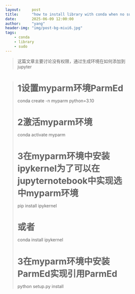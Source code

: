 ```yaml
---
layout:     post
title:      "how to install library with conda when no sudo and work on jupyter notebook"
date:       2025-06-09 12:00:00
author:     "yang"
header-img: "img/post-bg-miui6.jpg"
tags:
    - conda
    - library
    - sudo
---
```


> 这篇文章主要讨论没有权限，通过生成环境在如何添加到jupyter


<div>
    <blockquote>
    
      
# 1设置myparm环境ParmEd
conda create -n myparm python=3.10
# 2激活myparm环境
conda activate myparm
# 3在myparm环境中安装ipykernel为了可以在jupyternotebook中实现选中myparm环境
pip install ipykernel
# 或者
conda install ipykernel
# 3在myparm环境中安装ParmEd实现引用ParmEd
python setup.py install
    <br>
    
</div>


<!DOCTYPE html>
<html lang="en">
<head>
    <meta charset="UTF-8">
    <meta name="viewport" content="width=device-width, initial-scale=1.0">
    <title>Intelligent Machines - Interactive Page</title>
    <link rel="stylesheet" href="https://cdnjs.cloudflare.com/ajax/libs/font-awesome/6.4.0/css/all.min.css">
    <style>
        * {
            margin: 0;
            padding: 0;
            box-sizing: border-box;
        }
        
        body {
            background: #000;
            font-family: 'Arial', sans-serif;
            overflow: hidden;
            min-height: 100vh;
            display: flex;
            flex-direction: column;
            justify-content: center;
            align-items: center;
            color: white;
        }
        
        .interactive-background {
            position: fixed;
            top: 0;
            left: 0;
            width: 100%;
            height: 100%;
            z-index: -1;
        }
        
        .interactive-canvas {
            position: absolute;
            top: 0;
            left: 0;
            width: 100%;
            height: 100%;
        }
        
        .content {
            text-align: center;
            max-width: 800px;
            padding: 20px;
            z-index: 10;
        }
        
        .main-title {
            font-size: 5rem;
            font-weight: 700;
            margin-bottom: 1rem;
            letter-spacing: -1px;
            text-transform: uppercase;
            position: relative;
            transition: all 0.4s ease;
        }
        
        .main-title:hover {
            transform: scale(1.05);
            text-shadow: 0 0 15px rgba(138, 43, 226, 0.7), 0 0 30px rgba(75, 0, 130, 0.5);
            cursor: default;
        }
        
        .subtitle {
            font-size: 1.6rem;
            font-weight: 300;
            text-transform: uppercase;
            letter-spacing: 4px;
            color: #aaa;
            margin-bottom: 3rem;
            transition: all 0.4s ease;
            position: relative;
        }
        
        .subtitle:hover {
            color: #fff;
            letter-spacing: 5px;
        }
        
        .description {
            font-size: 1.2rem;
            line-height: 1.8;
            color: #bbb;
            margin-bottom: 3rem;
            max-width: 600px;
            margin-left: auto;
            margin-right: auto;
            transition: all 0.3s ease;
            padding: 15px;
            border-radius: 8px;
        }
        
        .description:hover {
            background: rgba(75, 0, 130, 0.1);
            box-shadow: 0 0 20px rgba(75, 0, 130, 0.3);
            transform: translateY(-3px);
        }
        
        .location-year {
            font-size: 1.1rem;
            color: #888;
            margin-bottom: 2rem;
            letter-spacing: 1px;
        }
        
        .button-container {
            display: flex;
            justify-content: center;
            gap: 30px;
            margin-top: 40px;
        }
        
        .interactive-btn {
            width: 60px;
            height: 60px;
            border-radius: 50%;
            display: flex;
            justify-content: center;
            align-items: center;
            background: rgba(138, 43, 226, 0.1);
            border: 1px solid rgba(138, 43, 226, 0.4);
            color: #8a2be2;
            font-size: 1.5rem;
            cursor: pointer;
            transition: all 0.3s ease;
            position: relative;
            overflow: hidden;
        }
        
        .interactive-btn:hover {
            transform: scale(1.15);
            background: rgba(138, 43, 226, 0.2);
            box-shadow: 0 0 15px rgba(138, 43, 226, 0.6), 
                        0 0 30px rgba(75, 0, 130, 0.3);
            color: #fff;
        }
        
        .interactive-btn::before {
            content: '';
            position: absolute;
            top: 50%;
            left: 50%;
            width: 300%;
            height: 300%;
            background: radial-gradient(circle, rgba(138,43,226,0.4) 0%, transparent 70%);
            transform: translate(-50%, -50%) scale(0);
            transition: transform 0.5s ease;
            border-radius: 50%;
            z-index: -1;
        }
        
        .interactive-btn:hover::before {
            transform: translate(-50%, -50%) scale(1);
        }
        
        .particles {
            position: fixed;
            top: 0;
            left: 0;
            width: 100%;
            height: 100%;
            pointer-events: none;
            z-index: 5;
        }
        
        .particle {
            position: absolute;
            width: 2px;
            height: 2px;
            background: rgba(138, 43, 226, 0.7);
            border-radius: 50%;
            box-shadow: 0 0 5px #8a2be2, 0 0 10px #8a2be2;
            animation: glow 2s infinite alternate;
        }
        
        .particle:nth-child(2n) {
            background: rgba(75, 0, 130, 0.7);
            box-shadow: 0 0 5px #4b0082, 0 0 10px #4b0082;
            animation-delay: 1s;
        }
        
        .cursor-follower {
            position: fixed;
            width: 30px;
            height: 30px;
            border-radius: 50%;
            background: radial-gradient(circle, rgba(138, 43, 226, 0.6) 0%, transparent 70%);
            box-shadow: 0 0 30px 10px rgba(138, 43, 226, 0.4);
            pointer-events: none;
            transform: translate(-50%, -50%);
            z-index: 100;
            transition: transform 0.1s ease, width 0.3s ease, height 0.3s ease;
        }
        
        @keyframes glow {
            0% { opacity: 0.3; transform: scale(0.9); }
            100% { opacity: 1; transform: scale(1.1); }
        }
        
        .ripple {
            position: absolute;
            border-radius: 50%;
            background: rgba(138, 43, 226, 0.4);
            box-shadow: 0 0 30px 10px rgba(138, 43, 226, 0.2);
            animation: rippleEffect 1.5s forwards;
            pointer-events: none;
            transform: translate(-50%, -50%);
        }
        
        @keyframes rippleEffect {
            0% {
                width: 10px;
                height: 10px;
                opacity: 0.7;
            }
            100% {
                width: 600px;
                height: 600px;
                opacity: 0;
            }
        }
    </style>
</head>
<body>
    <div class="interactive-background">
        <canvas class="interactive-canvas"></canvas>
        <div class="particles" id="particles"></div>
    </div>
    
    <div class="cursor-follower" id="cursorFollower"></div>
    
    <div class="content">
        <h1 class="main-title">Intelligent Machines</h1>
        <h2 class="subtitle">Automation and AI Research Company</h2>
        <p class="description">We build Automation Systems and Autonomous Digital Twins. Working on AGI research.</p>
        <p class="location-year">New York City 2024</p>
        
        <div class="button-container">
            <div class="interactive-btn">
                <i class="fas fa-play"></i>
            </div>
            <div class="interactive-btn">
                <i class="fas fa-code"></i>
            </div>
        </div>
    </div>
    
    <script>
        // 创建动态背景
        const canvas = document.querySelector('.interactive-canvas');
        const ctx = canvas.getContext('2d');
        
        // 设置canvas大小为窗口大小
        function resizeCanvas() {
            canvas.width = window.innerWidth;
            canvas.height = window.innerHeight;
        }
        
        resizeCanvas();
        window.addEventListener('resize', resizeCanvas);
        
        // 绘制渐变背景
        function drawBackground() {
            const gradient = ctx.createRadialGradient(
                canvas.width * 0.7, canvas.height * 0.3, 0,
                canvas.width * 0.7, canvas.height * 0.3, canvas.width * 1.5
            );
            
            gradient.addColorStop(0, 'rgba(75, 0, 130, 0.2)');
            gradient.addColorStop(0.6, 'rgba(75, 0, 130, 0.08)');
            gradient.addColorStop(1, 'rgba(0, 0, 0, 0)');
            
            ctx.fillStyle = gradient;
            ctx.fillRect(0, 0, canvas.width, canvas.height);
        }
        
        // 创建流动光点
        class GlowParticle {
            constructor() {
                this.reset();
            }
            
            reset() {
                this.x = Math.random() * canvas.width;
                this.y = Math.random() * canvas.height;
                this.size = Math.random() * 3 + 1;
                this.speedX = Math.random() * 0.5 - 0.25;
                this.speedY = Math.random() * 0.5 - 0.25;
                this.hue = Math.random() > 0.5 ? 268 : 259; // 紫色或蓝色调
                this.brightness = Math.random() * 40 + 20; // 20-60%
                this.alpha = Math.random() * 0.4 + 0.1; // 0.1-0.5
            }
            
            update() {
                this.x += this.speedX;
                this.y += this.speedY;
                
                // 如果粒子移出画布，重置
                if (this.x < 0 || this.x > canvas.width || 
                    this.y < 0 || this.y > canvas.height) {
                    this.reset();
                }
            }
            
            draw() {
                ctx.beginPath();
                ctx.arc(this.x, this.y, this.size, 0, Math.PI * 2);
                ctx.fillStyle = `hsla(${this.hue}, 80%, ${this.brightness}%, ${this.alpha})`;
                ctx.fill();
            }
        }
        
        // 初始化粒子
        const particles = [];
        const particleCount = 150;
        
        for (let i = 0; i < particleCount; i++) {
            particles.push(new GlowParticle());
        }
        
        // 动画循环
        function animate() {
            // 清除画布（使用半透明覆盖创造拖尾效果）
            ctx.fillStyle = 'rgba(0, 0, 0, 0.05)';
            ctx.fillRect(0, 0, canvas.width, canvas.height);
            
            // 绘制背景
            drawBackground();
            
            // 更新和绘制粒子
            particles.forEach(particle => {
                particle.update();
                particle.draw();
            });
            
            requestAnimationFrame(animate);
        }
        
        animate();
        
        // 创建星星粒子效果
        const particlesContainer = document.getElementById('particles');
        
        for (let i = 0; i < 50; i++) {
            const particle = document.createElement('div');
            particle.classList.add('particle');
            particle.style.left = `${Math.random() * 100}%`;
            particle.style.top = `${Math.random() * 100}%`;
            particle.style.animationDelay = `${Math.random() * 3}s`;
            particlesContainer.appendChild(particle);
        }
        
        // 鼠标跟随效果
        const cursorFollower = document.getElementById('cursorFollower');
        
        document.addEventListener('mousemove', e => {
            cursorFollower.style.left = `${e.clientX}px`;
            cursorFollower.style.top = `${e.pageY}px`;
            
            // 创建涟漪效果
            const ripple = document.createElement('div');
            ripple.classList.add('ripple');
            ripple.style.left = `${e.clientX}px`;
            ripple.style.top = `${e.pageY}px`;
            document.body.appendChild(ripple);
            
            // 自动移除涟漪元素
            setTimeout(() => {
                ripple.remove();
            }, 1500);
        });
        
        // 当鼠标在可交互元素上时放大跟随器
        const interactiveElements = document.querySelectorAll('.main-title, .subtitle, .description, .interactive-btn');
        
        interactiveElements.forEach(el => {
            el.addEventListener('mouseenter', () => {
                cursorFollower.style.width = '50px';
                cursorFollower.style.height = '50px';
                cursorFollower.style.background = 'radial-gradient(circle, rgba(138, 43, 226, 0.8) 0%, transparent 70%)';
            });
            
            el.addEventListener('mouseleave', () => {
                cursorFollower.style.width = '30px';
                cursorFollower.style.height = '30px';
                cursorFollower.style.background = 'radial-gradient(circle, rgba(138, 43, 226, 0.6) 0%, transparent 70%)';
            });
        });
        
        // 按钮互动效果
        const buttons = document.querySelectorAll('.interactive-btn');
        
        buttons.forEach(button => {
            button.addEventListener('click', () => {
                const clone = button.cloneNode(true);
                clone.style.position = 'fixed';
                clone.style.zIndex = '1000';
                clone.style.left = `${button.getBoundingClientRect().left}px`;
                clone.style.top = `${button.getBoundingClientRect().top}px`;
                document.body.appendChild(clone);
                
                // 按钮点击扩散动画
                setTimeout(() => {
                    clone.style.transform = 'scale(2)';
                    clone.style.opacity = '0';
                    clone.style.transition = 'all 0.6s ease';
                }, 50);
                
                setTimeout(() => {
                    clone.remove();
                }, 700);
            });
        });
    </script>
</body>
</html>
